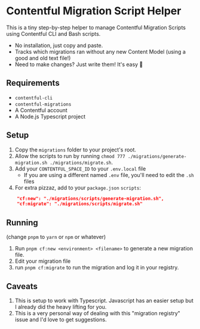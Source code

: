 # Contentful Migration Script Helper

This is a tiny step-by-step helper to manage Contentful Migration Scripts using Contentful CLI and Bash scripts.

- No installation, just copy and paste.
- Tracks which migrations ran without any new Content Model (using a good and old text file!)
- Need to make changes? Just write them! It's easy 🎉

## Requirements

- `contentful-cli`
- `contentful-migrations`
- A Contentful account
- A Node.js Typescript project

## Setup

1. Copy the `migrations` folder to your project's root.
2. Allow the scripts to run by running `chmod 777 ./migrations/generate-migration.sh ./migrations/migrate.sh`.
3. Add your `CONTENTFUL_SPACE_ID` to your `.env.local` file
   - If you are using a different named `.env` file, you'll need to edit the `.sh` files
4. For extra pizzaz, add to your `package.json` `scripts`:

```json
    "cf:new": "./migrations/scripts/generate-migration.sh",
    "cf:migrate": "./migrations/scripts/migrate.sh"
```

## Running

(change `pnpm` to `yarn` or `npm` or whatever)

1. Run `pnpm cf:new <environment> <filename>` to generate a new migration file.
2. Edit your migration file
3. run `pnpm cf:migrate` to run the migration and log it in your registry.

## Caveats

1. This is setup to work with Typescript. Javascript has an easier setup but I already did the heavy lifting for you.
2. This is a very personal way of dealing with this "migration registry" issue and I'd love to get suggestions.
